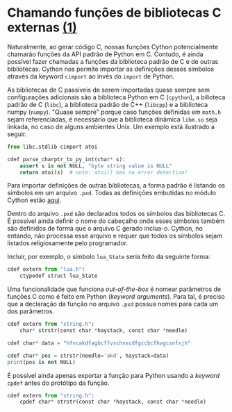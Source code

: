 # Chamando funções de bibliotecas C externas [(1)]

Naturalmente, ao gerar código C, nossas funções Cython potencialmente chamarão funções da API padrão de Python em C. Contudo, é ainda possível fazer chamadas a funções da biblioteca padrão de C e de outras bibliotecas. Cython nos permite importar as definições desses símbolos através da keyword `cimport` ao invés do `import` de Python.

As bibliotecas de C passíveis de serem importadas quase sempre sem configurações adicionais são a biblioteca Python em C (`cpython`), a bilioteca padrão de C (`libc`), a biblioteca padrão de C++ (`libcpp`) e a biblioteca numpy (`numpy`). "Quase sempre" porque caso funções definidas em `math.h` sejam referenciadas, é necessário que a biblioteca dinâmica `libm.so` seja linkada, no caso de alguns ambientes Unix. Um exemplo está ilustrado a seguir.

```py
from libc.stdlib cimport atoi

cdef parse_charptr_to_py_int(char* s):
    assert s is not NULL, "byte string value is NULL"
    return atoi(s)  # note: atoi() has no error detection!
```

Para importar definições de outras bibliotecas, a forma padrão é listando os símbolos em um arquivo `.pxd`. Todas as definições embutidas no módulo Cython estão [aqui](https://github.com/cython/cython/tree/master/Cython/Includes).

Dentro do arquivo `.pxd` são declarados todos os símbolos das bibliotecas C. É possível ainda definir o nome do cabeçalho onde esses símbolos também são definidos de forma que o arquivo C gerado inclua-o. Cython, no entando, não processa esse arquivo e requer que todos os símbolos sejam listados religiosamente pelo programador.

Incluir, por exemplo, o símbolo `lua_State` seria feito da seguinte forma:

```py
cdef extern from "lua.h":
    ctypedef struct lua_State
```

Uma funcionalidade que funciona *out-of-the-box* é nomear parâmetros de funções C como é feito em Python (*keyword arguments*). Para tal, é preciso que a declaração da função no arquivo `.pxd` possua nomes para cada um dos parâmetros.

```py
cdef extern from "string.h":
    char* strstr(const char *haystack, const char *needle)

cdef char* data = "hfvcakdfagbcffvschvxcdfgccbcfhvgcsnfxjh"

cdef char* pos = strstr(needle='akd', haystack=data)
print(pos is not NULL)
```

É possível ainda apenas exportar a função para Python usando a *keyword* `cpdef` antes do protótipo da função.

```py
cdef extern from "string.h":
    cpdef char* strstr(const char *haystack, const char *needle)
```

[(1)]: https://cython.readthedocs.io/en/latest/src/tutorial/external.html